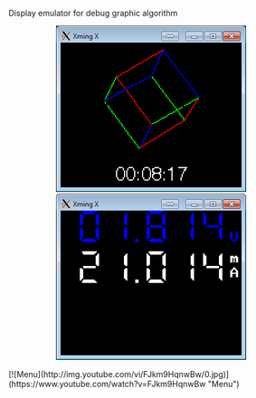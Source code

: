 Display emulator for debug graphic algorithm 
<p align="center">
  <img alt="" src="screen/1.png">
  <img alt="" src="screen/2.png">
</p>
[![Menu](http://img.youtube.com/vi/FJkm9HqnwBw/0.jpg)](https://www.youtube.com/watch?v=FJkm9HqnwBw "Menu")